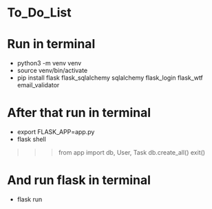 # To_Do_List


# Run in terminal

  - python3 -m venv venv
  - source venv/bin/activate
  - pip install flask flask_sqlalchemy sqlalchemy flask_login flask_wtf email_validator

# After that run in terminal
  - export FLASK_APP=app.py
  - flask shell
  >>> from app import db, User, Task
  >>> db.create_all()
  >>> exit()
 
# And run flask in terminal
  - flask run
